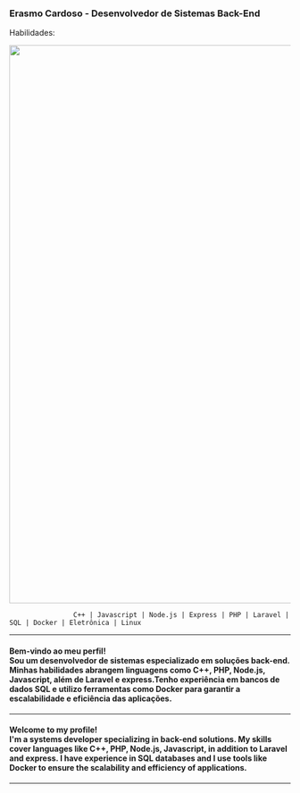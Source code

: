 <h3>Erasmo Cardoso - Desenvolvedor de Sistemas Back-End</h3>

Habilidades: 

<img width = "1000px" src="https://github.com/erascardsilva/erascardsilva/assets/70297459/a63aa661-d38d-4d9d-a2fa-d678579b0aa1">



                    C++ | Javascript | Node.js | Express | PHP | Laravel | SQL | Docker | Eletrônica | Linux
<hr>       
<h4> Bem-vindo ao meu perfil! <br> Sou um desenvolvedor de sistemas especializado em soluções back-end. 
Minhas habilidades abrangem linguagens como C++, PHP, Node.js, Javascript,
além de Laravel e express.Tenho experiência em bancos de dados SQL
e utilizo ferramentas como Docker para garantir a escalabilidade e eficiência das aplicações.</h4><p>
<hr>
<h4> Welcome to my profile! <br> I'm a systems developer specializing in back-end solutions.
My skills cover languages ​​like C++, PHP, Node.js, Javascript,
in addition to Laravel and express. I have experience in SQL databases
and I use tools like Docker to ensure the scalability and efficiency of applications.</h4><p>
<hr>
